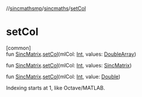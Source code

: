 //[sincmathsmp](../../index.md)/[sincmaths](index.md)/[setCol](set-col.md)

# setCol

[common]\
fun [SincMatrix](-sinc-matrix/index.md).[setCol](set-col.md)(mlCol: [Int](https://kotlinlang.org/api/latest/jvm/stdlib/kotlin/-int/index.html), values: [DoubleArray](https://kotlinlang.org/api/latest/jvm/stdlib/kotlin/-double-array/index.html))

fun [SincMatrix](-sinc-matrix/index.md).[setCol](set-col.md)(mlCol: [Int](https://kotlinlang.org/api/latest/jvm/stdlib/kotlin/-int/index.html), values: [SincMatrix](-sinc-matrix/index.md))

fun [SincMatrix](-sinc-matrix/index.md).[setCol](set-col.md)(mlCol: [Int](https://kotlinlang.org/api/latest/jvm/stdlib/kotlin/-int/index.html), value: [Double](https://kotlinlang.org/api/latest/jvm/stdlib/kotlin/-double/index.html))

Indexing starts at 1, like Octave/MATLAB.
